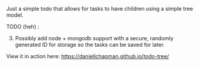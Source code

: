 Just a simple todo that allows for tasks to have children using a simple tree model. 

TODO (heh) :

3. Possibly add node + mongodb support with a secure, randomly generated ID for storage so the tasks can be saved for later. 

View it in action here: https://daniellchapman.github.io/todo-tree/
